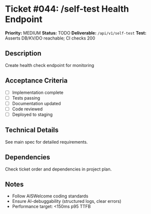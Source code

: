# Ticket #044: /self-test Health Endpoint

**Priority:** MEDIUM
**Status:** TODO
**Deliverable:** `/api/v1/self-test`
**Test:** Asserts DB/KV/DO reachable; CI checks 200

## Description
Create health check endpoint for monitoring

## Acceptance Criteria
- [ ] Implementation complete
- [ ] Tests passing
- [ ] Documentation updated
- [ ] Code reviewed
- [ ] Deployed to staging

## Technical Details
See main spec for detailed requirements.

## Dependencies
Check ticket order and dependencies in project plan.

## Notes
- Follow AISWelcome coding standards
- Ensure AI-debuggability (structured logs, clear errors)
- Performance target: <150ms p95 TTFB
